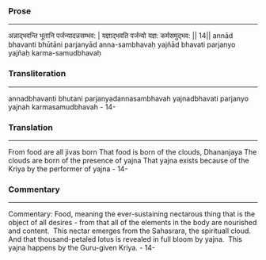 ### Prose 
 --- 
अन्नाद्भवन्ति भूतानि पर्जन्यादन्नसम्भव: |
यज्ञाद्भवति पर्जन्यो यज्ञ: कर्मसमुद्भव: || 14||
annād bhavanti bhūtāni parjanyād anna-sambhavaḥ
yajñād bhavati parjanyo yajñaḥ karma-samudbhavaḥ

### Transliteration 
 --- 
annadbhavanti bhutani parjanyadannasambhavah yajnadbhavati parjanyo yajnah karmasamudbhavah - 14-

### Translation 
 --- 
From food are all jivas born That food is born of the clouds, Dhananjaya The clouds are born of the presence of yajna That yajna exists because of the Kriya by the performer of yajna - 14-

### Commentary 
 --- 
Commentary: Food, meaning the ever-sustaining nectarous thing that is the object of all desires - from that all of the elements in the body are nourished and content.  This nectar emerges from the Sahasrara, the spirituall cloud.  And that thousand-petaled lotus is revealed in full bloom by yajna.  This yajna happens by the Guru-given Kriya. - 14-